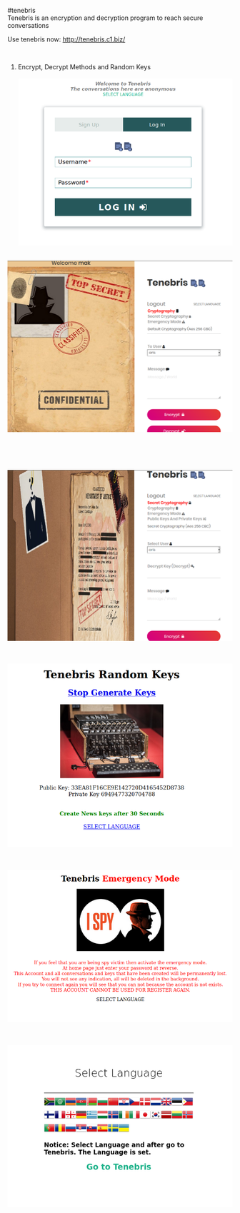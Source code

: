  #tenebris <br>
 Tenebris is an encryption and decryption program to reach secure conversations
  <br>
  
  Use tenebris now: http://tenebris.c1.biz/
  
  <br>
 
1) Encrypt, Decrypt Methods and Random Keys
    <br>    
 ![screenshots/13](screenshots/13.png) 
     <br> <br>
     
  ![screenshots/8](screenshots/8.png) 
     <br> <br> <br> <br> <br>
     
 ![screenshots/9](screenshots/9.png) 
     <br> <br> <br>
     
 ![screenshots/10](screenshots/10.png)  
  <br><br>

![screenshots/11](screenshots/11.png)  
  <br><br>
  
  ![screenshots/12](screenshots/12.png)  
  <br><br>

